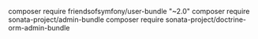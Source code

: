 composer require friendsofsymfony/user-bundle "~2.0"
composer require sonata-project/admin-bundle
composer require sonata-project/doctrine-orm-admin-bundle
